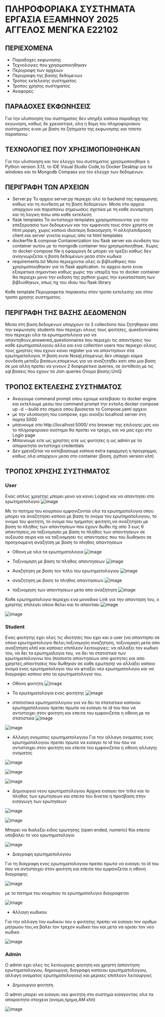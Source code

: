 # ΠΛΗΡΟΦΟΡΙΑΚΑ ΣΥΣΤΗΜΑΤΑ ΕΡΓΑΣΙΑ ΕΞΑΜΗΝΟΥ 2025 ΑΓΓΕΛΟΣ ΜΕΝΓΚΑ Ε22102


## ΠΕΡΙΕΧΟΜΕΝΑ
* Παραδοχες εκφωνησης
* Τεχνολογιες που χρησιμοποιηθηκαν
* Περιγραφη των αρχειων
* Περιγραφη της βασης δεδομενων
* Τροπος εκτελεσης συστηματος
* Τροπος χρησης συστηματος
* Αναφορες


## ΠΑΡΑΔΟΧΕΣ ΕΚΦΩΝΗΣΕΙΣ
Για την υλοποιηση του συστηματος δεν υπηρξε καποια παραδοχη της εκγωνηση, καθως δε χρειαστηκε, ολη η δομη του πληροφοριακου συστηματος ειναι με βαση τα ζητηματα της εκφωνησης και τιποτα παραπανω



## ΤΕΧΝΟΛΟΓΙΕΣ ΠΟΥ ΧΡΗΣΙΜΟΠΟΙΗΘΗΚΑΝ
Για την υλοποιηση και τον ελεγχο του συστηματος χρησιμοποιηθηκε η Python version 3.13, το IDE Visual Studio Code,το Docker Desktop για τα windows και το Mongodb Compass για τον ελεγχο των δεδομενων.

## ΠΕΡΙΓΡΑΦΗ ΤΩΝ ΑΡΧΕΙΩΝ
* Server.py
  Το αρχειο server.py περιεχει ολο το backend της εφαρμογης καθως και τη συνδεση με τη βαση δεδομενων. Μεσα στο αρχειο υπαρχουν και παραπανω σημειωσεις σχετικα με τη καθε συναρτηση και τη λογικη πισω απο καθε εκτελεση
* flask templates
  Τα αντιστοιχα templates χρησιμοποιουνται για την επεξεργασια των δεδομενων και την εμφανιση τους στον χρηστη σε html μορφη, χωρις καποια ιδιαιτερη διακοσμηση. Η αλληλεπιδραση client και server γινεται κυριως απο τα html templates
* dockerfile & compose
  Containerization του flask server και συνδεση του container αυτου με το mongodb container που χρησιμοποιηθηκε. Χωρις το docker-compose file η εφαρμογη δε μπορει να τρεξει καθως δεν αναγνωριζεται η βαση δεδομενων μεσα στον κωδικα
* requirements.txt
  Μεσα περιεχονται ολες οι βιβλιοθηκες που χρησιμοποιηθηκαν για το flask application. το αρχειο αυτο ειναι εξαιρετικα σημαντικο καθως χωρις την υπαρξη του το docker container θα περιεχει μονο την εκδοση της python χωρις την εγκατασταση των βιβλιοθηκων, οπως πχ του ιδιου του flask library

Καθε template Περιγραφεται παρακατω στον τροπο εκτελεσης και στον τροπο χρησης συστηματος.


## ΠΕΡΙΓΡΑΦΗ ΤΗΣ ΒΑΣΗΣ ΔΕΔΟΜΕΝΩΝ
Μεσα στη βαση δεδομενων υπαρχουν τα 3 collections που ζητηθηκαν απο την εκφωνηση: students που περιεχει ολους τους φοιτητες, questionnaires που περιεχει ολα τα ερωτηματολογια για να απαντηθουν,answered_questionnaires που περιεχει τις απαντησεις του καθε ερωτηματολογιου αλλα και ενα collection users που περιεχει ολους τους χρηστες που εχουν κανει register για να απαντησουν στα ερωτηματολογια. Η βαση ειναι Nosql,επομενως δεν υπαρχει καμια συνδεση μεταξυ βασεων,επομενως για να αναζητηθει κατι απο μια βαση σε μια αλλη πρεπει να γινουν 2 διαφορετικα queries, σε αντιθεση με τις sql βασεις που εχουν τα Join queries
Ονομα βασης:UniQ

## ΤΡΟΠΟΣ ΕΚΤΕΛΕΣΗΣ ΣΥΣΤΗΜΑΤΟΣ
* Ανοιγουμε command prompt οπου εχουμε κατεβασει το docker engine και εκτελουμε μεσω του command prompt την εντολη docker compose up -d --build στο σημειο οπου βρισκεται το Compose.yaml αρχειο
* με την υλοποιηση του compose, εχει ανοιξει localhost server στη πορτα 5000
* μπαινουμε στο http://localhost:5000/ στο browser της επιλογης μας και το πληροφοριακο συστημα θα πρεπει να τρεχει, και να μας εχει στο Login page
* Μπαινουμε ειτε ως χρηστες ειτε ως φοιτητες η ως admin με τα απαραιτητα αντιστοιχα credentials
* Δεν χρειαζεται να κατεβασουμε καποια extra εφαρμογη η προγραμμα, καθως ολα υπαρχουν μεσα στο container (βαση, python version κλπ)

## ΤΡΟΠΟΣ ΧΡΗΣΗΣ ΣΥΣΤΗΜΑΤΟΣ

### User
Ενας απλος χρηστης μπορει μονο να κανει Logout και να απαντησει στο ερωτηματολογιο
![image](https://github.com/user-attachments/assets/d545ca20-a4f1-4b62-9132-41eff69d763e)


Με το πατημα του κουμπιου εμφανιζονται ολα τα ερωτηματολογια οπου μπορει να αναζητησει καποιο με βαση το ονομα του ερωτηματολογιου, το ονομα του φοιτητη, το ονομα του τμηματος φοιτητη,να αναζητησει με βαση το πληθος των απαντησεων που εχουν δωθει πχ απο 3 εως 6 απαντησεις,να ταξινομησει με βαση το πληθος των απαντησεων σε αυξουσα σειρα και να ταξινομησει τις απαντησεις που του δωθηκαν σε προηγουμενη αναζητση με βαση το πληθος απαντησεων

* Οθονη με ολα τα ερωτηματολογια
 ![image](https://github.com/user-attachments/assets/7e723ba6-15c7-4fc7-89ee-bd486351f57a)

* Ταξινομηση με βαση το πληθος απαντησεων 
![image](https://github.com/user-attachments/assets/0740ebe8-3c1b-45fe-a7f0-5287faf80125)

* Αναζητηση με βαση τον τιτλο του ερωτηματολογιου
![image](https://github.com/user-attachments/assets/43b9fc64-53e7-48ce-931f-53402d029f75)

* αναζητηση με βαση το πληθος απαντησεων
![image](https://github.com/user-attachments/assets/30739ab2-87f0-43bd-8ecb-252e2dcc9d00)

* ταξινομηση των απαντησεων μετα απο αναζητηση
![image](https://github.com/user-attachments/assets/dcbecfc6-3fa7-4e27-a299-70e57f6c3c82)

Καθε ερωτηματολογιο περιεχει ενα μοναδικο Link για την απαντηση του, ο χρηστης επιλεγει οποιο θελει και το απανταει
![image](https://github.com/user-attachments/assets/a0d78c3a-6a6f-4ba2-92b7-104e4cc5c14c)

![image](https://github.com/user-attachments/assets/b1c75c22-410b-4e8f-a2b4-68c7b783210e)

### Student 
Ενας φοιτητης εχει ολες τις ιδιοτητες που εχει και ο user (να απαντησει σε οποιο ερωτηματολογιο θελει,ταξινομηση αναζητηση, ταξινομηση μετα απο αναζητηση κλπ) και καποιες επιπλεον λειτουργιες:
να αλλαξει τον κωδικο του, να δει τα ερωτημαλογια του, να δει τα στατιστικα των ερωτηματολογινω του (ποσοστο απαντησεων απο φοιτητες και απο χρηστες,απαντησεις που δωθηκαν σε καθε ερωτηση) να αλλαξει καποιο ονομα ενος ερωτηματολογιο του να φτιαξει νεο ερωτηματολογιο και να διαγραψει καποιο απο τα ερωτηματολογια του.

* Οθονη φοιτητη
![image](https://github.com/user-attachments/assets/cb21cdc8-44cb-44d2-8ad0-084dd253f824)

* Τα ερωτηματολογια ενος φοιτητης
![image](https://github.com/user-attachments/assets/6807c03b-89d9-4c14-b800-5941d17ca0e9)

* στατιστικα ερωτηματολογιου
για να δει τα στατιστικα καποιου ερωτηματολογιου πρεπει πρωτα να εισαγει το id του που να αντιστοιχει στον φοιτητη και επειτα του εμφανιζεται η οθονη με τα στατιστικα
![image](https://github.com/user-attachments/assets/c154dc0f-cee4-4c8f-81c0-93dd0f61137b)

![image](https://github.com/user-attachments/assets/b4fd7697-1311-4cf9-b987-fc6c0d2e8417)

* Αλλαγη ονοματος ερωτηματολογιου
Για την αλλαγη ονοματος ενος ερωτηματολογιου πρεπει πρωτα να εισαγει το id του που να αντιστοιχει στον φοιτητη και επειτα του εμφανιζεται η οθονη αλλαγης ονοματος

![image](https://github.com/user-attachments/assets/1ec36b81-b880-4319-a250-90303637340c)

![image](https://github.com/user-attachments/assets/3b794e40-dd1d-445c-b488-df488112eed7)

![image](https://github.com/user-attachments/assets/2170d710-ec54-483e-99e3-0e75330e5f77)

* Δημιουργια νεου ερωτηματολογιου
Αρχικα εισαγει τον τιτλο και το πληθος των ερωτησεων και επειτα του δινεται η προσβαση στην εισαγωγη των ερωτησεων

![image](https://github.com/user-attachments/assets/27574233-c5f7-474b-86e8-c42a1946bdad)

![image](https://github.com/user-attachments/assets/68cd36c7-b10c-421d-bfe0-8d79f550e9d8)

Μπορει να διαλεξει ειδος ερωτησης (open ended, numeric) Και επειτα υποβαλει το νεο ερωτηματολογιο

![image](https://github.com/user-attachments/assets/5ebee3fa-afeb-476e-88df-9ef206b63f6d)

* Διαγραφη ερωτηματολογιου

Για τη διαγραφη ενος ερωτηματολογιου πρεπει πρωτα να εισαγει το id του που να αντιστοιχει στον φοιτητη και επειτα του εμφανιζεται η οθονη διαγραφης

![image](https://github.com/user-attachments/assets/7485a159-844c-48d3-8eab-870261954ff0)

με το πατημα του κουμπιου το ερωτηματολογιο διαγραφεται

![image](https://github.com/user-attachments/assets/edf3b219-9f00-4474-b3e6-967baa1a13f1)

* Αλλαγη κωδικου

Για την αλλαγη του κωδικου του ο φοιτητης πρεπει να εισαγει τον αριθμο μητρωου του,να βαλει τον τρεχον κωδικο του και μετα να ορισει τον νεο κωδικο

![image](https://github.com/user-attachments/assets/a6a583ed-26c3-4f06-b9bb-728f5dc90d70)


### Admin

O admin εχει ολες τις λειτουργιες φοιτητη και χρηστη (απαντηση ερωτηματολογιου, δημιουργια, διαγραφη καποιου ερωτηματολογιου, αλλαγη ονοματος ερωτηματολογιου) και μερικες επιπλεον λειτουργιες

* Δημιουργια φοιτητη

Ο admin μπορει να εισαγει νεο φοιτητη στο συστημα εισαγοντας ολα τα απαραιτητα στοιχεια (ονομα,τμημα,ΑΜ κλπ)

![image](https://github.com/user-attachments/assets/4714c5fa-7a7f-414b-b677-6adb1579e821)










 

